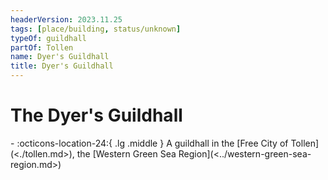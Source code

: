```yaml
---
headerVersion: 2023.11.25
tags: [place/building, status/unknown]
typeOf: guildhall
partOf: Tollen
name: Dyer's Guildhall
title: Dyer's Guildhall
---
```


# The Dyer's Guildhall
<div class="grid cards ext-narrow-margin ext-one-column" markdown>
-    :octicons-location-24:{ .lg .middle } A guildhall in the [Free City of Tollen](<./tollen.md>), the [Western Green Sea Region](<../western-green-sea-region.md>)  
</div>



